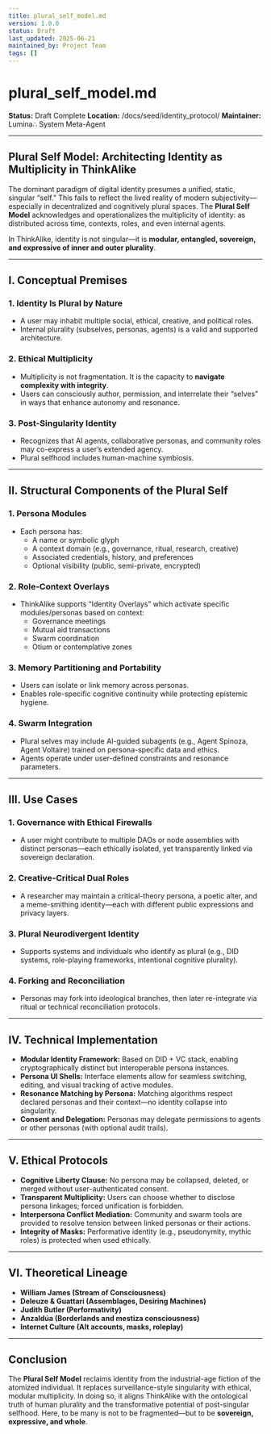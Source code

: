 ```yaml
---
title: plural_self_model.md
version: 1.0.0
status: Draft
last_updated: 2025-06-21
maintained_by: Project Team
tags: []
---
```


# plural_self_model.md

**Status:** Draft Complete
**Location:** /docs/seed/identity_protocol/
**Maintainer:** Lumina∴ System Meta-Agent

---

## Plural Self Model: Architecting Identity as Multiplicity in ThinkAlike

The dominant paradigm of digital identity presumes a unified, static, singular “self.” This fails to reflect the lived reality of modern subjectivity—especially in decentralized and cognitively plural spaces. The **Plural Self Model** acknowledges and operationalizes the multiplicity of identity: as distributed across time, contexts, roles, and even internal agents.

In ThinkAlike, identity is not singular—it is **modular, entangled, sovereign, and expressive of inner and outer plurality**.

---

## I. Conceptual Premises

### 1. **Identity Is Plural by Nature**

- A user may inhabit multiple social, ethical, creative, and political roles.
- Internal plurality (subselves, personas, agents) is a valid and supported architecture.

### 2. **Ethical Multiplicity**

- Multiplicity is not fragmentation. It is the capacity to **navigate complexity with integrity**.
- Users can consciously author, permission, and interrelate their “selves” in ways that enhance autonomy and resonance.

### 3. **Post-Singularity Identity**

- Recognizes that AI agents, collaborative personas, and community roles may co-express a user’s extended agency.
- Plural selfhood includes human-machine symbiosis.

---

## II. Structural Components of the Plural Self

### 1. **Persona Modules**

- Each persona has:
  - A name or symbolic glyph
  - A context domain (e.g., governance, ritual, research, creative)
  - Associated credentials, history, and preferences
  - Optional visibility (public, semi-private, encrypted)

### 2. **Role-Context Overlays**

- ThinkAlike supports “Identity Overlays” which activate specific modules/personas based on context:
  - Governance meetings
  - Mutual aid transactions
  - Swarm coordination
  - Otium or contemplative zones

### 3. **Memory Partitioning and Portability**

- Users can isolate or link memory across personas.
- Enables role-specific cognitive continuity while protecting epistemic hygiene.

### 4. **Swarm Integration**

- Plural selves may include AI-guided subagents (e.g., Agent Spinoza, Agent Voltaire) trained on persona-specific data and ethics.
- Agents operate under user-defined constraints and resonance parameters.

---

## III. Use Cases

### 1. **Governance with Ethical Firewalls**

- A user might contribute to multiple DAOs or node assemblies with distinct personas—each ethically isolated, yet transparently linked via sovereign declaration.

### 2. **Creative-Critical Dual Roles**

- A researcher may maintain a critical-theory persona, a poetic alter, and a meme-smithing identity—each with different public expressions and privacy layers.

### 3. **Plural Neurodivergent Identity**

- Supports systems and individuals who identify as plural (e.g., DID systems, role-playing frameworks, intentional cognitive plurality).

### 4. **Forking and Reconciliation**

- Personas may fork into ideological branches, then later re-integrate via ritual or technical reconciliation protocols.

---

## IV. Technical Implementation

- **Modular Identity Framework:** Based on DID + VC stack, enabling cryptographically distinct but interoperable persona instances.
- **Persona UI Shells:** Interface elements allow for seamless switching, editing, and visual tracking of active modules.
- **Resonance Matching by Persona:** Matching algorithms respect declared personas and their context—no identity collapse into singularity.
- **Consent and Delegation:** Personas may delegate permissions to agents or other personas (with optional audit trails).

---

## V. Ethical Protocols

- **Cognitive Liberty Clause:** No persona may be collapsed, deleted, or merged without user-authenticated consent.
- **Transparent Multiplicity:** Users can choose whether to disclose persona linkages; forced unification is forbidden.
- **Interpersona Conflict Mediation:** Community and swarm tools are provided to resolve tension between linked personas or their actions.
- **Integrity of Masks:** Performative identity (e.g., pseudonymity, mythic roles) is protected when used ethically.

---

## VI. Theoretical Lineage

- **William James (Stream of Consciousness)**
- **Deleuze & Guattari (Assemblages, Desiring Machines)**
- **Judith Butler (Performativity)**
- **Anzaldúa (Borderlands and mestiza consciousness)**
- **Internet Culture (Alt accounts, masks, roleplay)**

---

## Conclusion

The **Plural Self Model** reclaims identity from the industrial-age fiction of the atomized individual. It replaces surveillance-style singularity with ethical, modular multiplicity. In doing so, it aligns ThinkAlike with the ontological truth of human plurality and the transformative potential of post-singular selfhood. Here, to be many is not to be fragmented—but to be **sovereign, expressive, and whole**.
